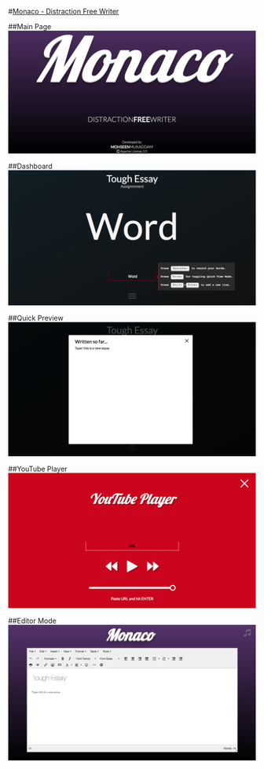 #[Monaco - Distraction Free Writer](http://monaco.co.nf/)

##Main Page
![Main Page](https://github.com/mohseenrm/Monaco/blob/master/screenshots/1.png)

##Dashboard
![Main Page](https://github.com/mohseenrm/Monaco/blob/master/screenshots/3.png)

##Quick Preview
![Main Page](https://github.com/mohseenrm/Monaco/blob/master/screenshots/5.png)

##YouTube Player
![Main Page](https://github.com/mohseenrm/Monaco/blob/master/screenshots/2.png)

##Editor Mode
![Main Page](https://github.com/mohseenrm/Monaco/blob/master/screenshots/4.png)
